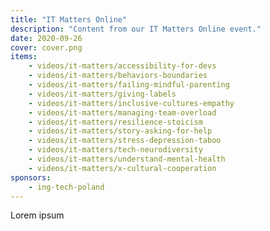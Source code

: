 ```yaml
---
title: "IT Matters Online"
description: "Content from our IT Matters Online event."
date: 2020-09-26
cover: cover.png
items:
    - videos/it-matters/accessibility-for-devs
    - videos/it-matters/behaviors-boundaries
    - videos/it-matters/failing-mindful-parenting
    - videos/it-matters/giving-labels
    - videos/it-matters/inclusive-cultures-empathy
    - videos/it-matters/managing-team-overload
    - videos/it-matters/resilience-stoicism
    - videos/it-matters/story-asking-for-help
    - videos/it-matters/stress-depression-taboo
    - videos/it-matters/tech-neurodiversity
    - videos/it-matters/understand-mental-health
    - videos/it-matters/x-cultural-cooperation
sponsors:
    - ing-tech-poland
---
```


Lorem ipsum
